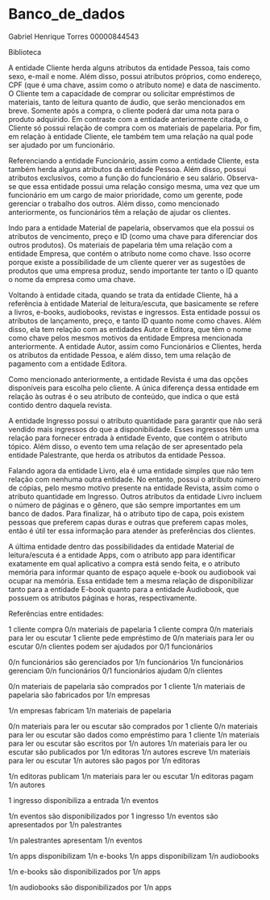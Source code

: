 # Banco_de_dados

Gabriel Henrique Torres
00000844543

Biblioteca

A entidade Cliente herda alguns atributos da entidade Pessoa, tais como sexo, e-mail e nome. Além disso, possui atributos próprios, como endereço, CPF (que é uma chave, assim como o atributo nome) e data de nascimento. O Cliente tem a capacidade de comprar ou solicitar empréstimos de materiais, tanto de leitura quanto de áudio, que serão mencionados em breve. Somente após a compra, o cliente poderá dar uma nota para o produto adquirido. Em contraste com a entidade anteriormente citada, o Cliente só possui relação de compra com os materiais de papelaria. Por fim, em relação à entidade Cliente, ele também tem uma relação na qual pode ser ajudado por um funcionário.

Referenciando a entidade Funcionário, assim como a entidade Cliente, esta também herda alguns atributos da entidade Pessoa. Além disso, possui atributos exclusivos, como a função do funcionário e seu salário. Observa-se que essa entidade possui uma relação consigo mesma, uma vez que um funcionário em um cargo de maior prioridade, como um gerente, pode gerenciar o trabalho dos outros. Além disso, como mencionado anteriormente, os funcionários têm a relação de ajudar os clientes.

Indo para a entidade Material de papelaria, observamos que ela possui os atributos de vencimento, preço e ID (como uma chave para diferenciar dos outros produtos). Os materiais de papelaria têm uma relação com a entidade Empresa, que contém o atributo nome como chave. Isso ocorre porque existe a possibilidade de um cliente querer ver as sugestões de produtos que uma empresa produz, sendo importante ter tanto o ID quanto o nome da empresa como uma chave.

Voltando à entidade citada, quando se trata da entidade Cliente, há a referência à entidade Material de leitura/escuta, que basicamente se refere a livros, e-books, audiobooks, revistas e ingressos. Esta entidade possui os atributos de lançamento, preço, e tanto ID quanto nome como chaves. Além disso, ela tem relação com as entidades Autor e Editora, que têm o nome como chave pelos mesmos motivos da entidade Empresa mencionada anteriormente. A entidade Autor, assim como Funcionários e Clientes, herda os atributos da entidade Pessoa, e além disso, tem uma relação de pagamento com a entidade Editora.

Como mencionado anteriormente, a entidade Revista é uma das opções disponíveis para escolha pelo cliente. A única diferença dessa entidade em relação às outras é o seu atributo de conteúdo, que indica o que está contido dentro daquela revista.

A entidade Ingresso possui o atributo quantidade para garantir que não será vendido mais ingressos do que a disponibilidade. Esses ingressos têm uma relação para fornecer entrada à entidade Evento, que contém o atributo tópico. Além disso, o evento tem uma relação de ser apresentado pela entidade Palestrante, que herda os atributos da entidade Pessoa.

Falando agora da entidade Livro, ela é uma entidade simples que não tem relação com nenhuma outra entidade. No entanto, possui o atributo número de cópias, pelo mesmo motivo presente na entidade Revista, assim como o atributo quantidade em Ingresso. Outros atributos da entidade Livro incluem o número de páginas e o gênero, que são sempre importantes em um banco de dados. Para finalizar, há o atributo tipo de capa, pois existem pessoas que preferem capas duras e outras que preferem capas moles, então é útil ter essa informação para atender às preferências dos clientes.

A última entidade dentro das possibilidades da entidade Material de leitura/escuta é a entidade Apps, com o atributo app para identificar exatamente em qual aplicativo a compra está sendo feita, e o atributo memória para informar quanto de espaço aquele e-book ou audiobook vai ocupar na memória. Essa entidade tem a mesma relação de disponibilizar tanto para a entidade E-book quanto para a entidade Audiobook, que possuem os atributos páginas e horas, respectivamente.

Referências entre entidades:

1 cliente compra 0/n materiais de papelaria
1 cliente compra 0/n materiais para ler ou escutar
1 cliente pede empréstimo de 0/n materiais para ler ou escutar
0/n clientes podem ser ajudados por 0/1 funcionários

0/n funcionários são gerenciados por 1/n funcionários
1/n funcionários gerenciam  0/n funcionários
0/1 funcionários ajudam 0/n clientes

0/n materiais de papelaria são comprados por 1 cliente
1/n materiais de papelaria são fabricados por 1/n empresas

1/n empresas fabricam 1/n materiais de papelaria

0/n materiais para ler ou escutar são comprados por  1 cliente
0/n materiais para ler ou escutar são dados como empréstimo para 1 cliente
1/n  materiais para ler ou escutar são escritos por 1/n autores
1/n  materiais para ler ou escutar são publicados por 1/n editoras
1/n autores escreve 1/n materiais para ler ou escutar
1/n autores são pagos por 1/n editoras

1/n editoras publicam 1/n materiais para ler ou escutar
1/n editoras  pagam 1/n autores

1 ingresso disponibiliza a entrada 1/n eventos

1/n eventos são disponibilizados por 1 ingresso
1/n eventos são apresentados por 1/n  palestrantes

1/n palestrantes apresentam 1/n eventos

1/n apps disponibilizam 1/n e-books
1/n apps disponibilizam 1/n audiobooks

1/n e-books são disponibilizados por 1/n apps

1/n audiobooks são disponibilizados por 1/n apps





